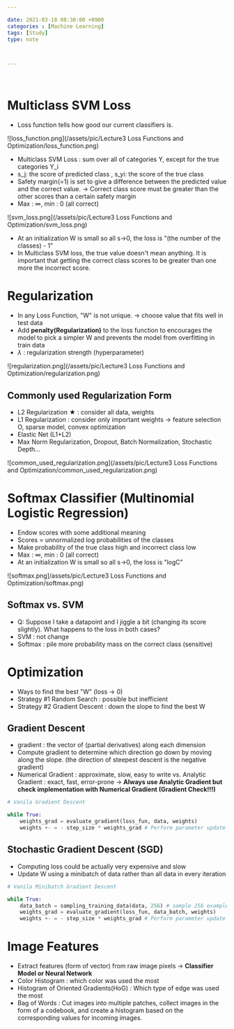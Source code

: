 ```yaml
---

date: 2021-03-18 08:30:00 +0900
categories : [Machine Learning]
tags: [Study]
type: note



---
```

<br/>
 

# Multiclass SVM Loss

- Loss function tells how good our current classifiers is.

![loss_function.png](/assets/pic/Lecture3 Loss Functions and Optimization/loss_function.png)

- Multiclass SVM Loss : sum over all of categories Y, except for the true categories Y_i
- s_j: the score of predicted class , s_yi: the score of the true class
- Safety margin(=1) is set to give a difference between the predicted value and the correct value. → Correct class score must be greater than the other scores than a certain safety margin
- Max : ∞, min : 0 (all correct)

![svm_loss.png](/assets/pic/Lecture3 Loss Functions and Optimization/svm_loss.png)

- At an initialization W is small so all s→0, the loss is "(the number of the classes) - 1"
- In Multiclass SVM loss, the true value doesn't mean anything. It is important that getting the correct class scores to be greater than  one more the incorrect score.

# Regularization

- In any Loss Function, "W" is not unique. → choose value that fits well in test data
- Add **penalty(Regularization)** to the loss function to encourages the model to pick a simpler W and prevents the model from overfitting in train data
- $\lambda$ : regularization strength (hyperparameter)

![regularization.png](/assets/pic/Lecture3 Loss Functions and Optimization/regularization.png)

## Commonly used Regularization Form

- L2 Regularization ★ : consider all data, weights
- L1 Regularization : consider only important weights → feature selection O, sparse model, convex optimization
- Elastic Net (L1+L2)
- Max Norm Regularization, Dropout, Batch Normalization, Stochastic Depth...

![common_used_regularization.png](/assets/pic/Lecture3 Loss Functions and Optimization/common_used_regularization.png)

# Softmax Classifier (Multinomial Logistic Regression)

- Endow scores with some additional meaning
- Scores = unnormalized log probabilities of the classes
- Make probability of the true class high and incorrect class low
- Max : ∞, min : 0 (all correct)
- At an initialization W is small so all s→0, the loss is "logC"

![softmax.png]/assets/pic/Lecture3 Loss Functions and Optimization/softmax.png)

## Softmax vs. SVM

- Q: Suppose I take a datapoint and I jiggle a bit (changing its score slightly). What happens to
the loss in both cases?
- SVM : not change
- Softmax : pile more probability mass on the correct class (sensitive)

# Optimization

- Ways to find the best "W" (loss → 0)
- Strategy #1 Random Search : possible but inefficient
- Strategy #2 Gradient Descent : down the slope to find the best W

## Gradient Descent

- gradient : the vector of (partial derivatives) along each dimension
- Compute gradient to determine which direction go down by moving along the slope. (the direction of steepest descent is the negative gradient)
- Numerical Gradient : approximate, slow, easy to write vs. Analytic Gradient : exact, fast, error-prone → **Always use Analytic Gradient but check implementation with Numerical Gradient (Gradient Check!!!)**

```python
# Vanila Gradient Descent

while True:
	weights_grad = evaluate_gradient(loss_fun, data, weights)
	weights +- = - step_size * weights_grad # Perform parameter update
```

## Stochastic Gradient Descent (SGD)

- Computing loss could be actually very expensive and slow
- Update W using a minibatch of data rather than all data in every iteration

```python
# Vanila Minibatch Gradient Descent

while True:
	data_batch = sampling_training_data(data, 256) # sample 256 examples
	weights_grad = evaluate_gradient(loss_fun, data_batch, weights)
	weights +- = - step_size * weights_grad # Perform parameter update
```

# Image Features

- Extract features (form of vector) from raw image pixels → **Classifier Model or Neural Network**
- Color Histogram : which color was used the most
- Histogram of Oriented Gradients(HoG) : Which type of edge was used the most
- Bag of Words : Cut images into multiple patches, collect images in the form of a codebook, and create a histogram based on the corresponding values for incoming images.
